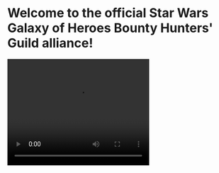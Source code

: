 # Welcome to the official Star Wars Galaxy of Heroes Bounty Hunters' Guild alliance!

<video width="320" height="240" controls>
  <source src="{{ site.url }}/assets/PromoVid.mp4" type="video/mp4">
  <source src="{{ site.url }}/assets/PromoVid.ogg" type="video/ogg">
  Your browser does not support the video tag.
</video>

